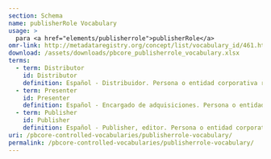```yaml
---
section: Schema
name: publisherRole Vocabulary
usage: >
  para <a href="elements/publisherrole">publisherRole</a>
omr-link: http://metadataregistry.org/concept/list/vocabulary_id/461.html
download: /assets/downloads/pbcore_publisherrole_vocabulary.xlsx
terms:
  - term: Distributor
    id: Distributor
    definition: Español - Distribuidor. Persona o entidad corporativa responsable del marketing y la organización del lanzamiento, exhibición y/o distribución de una producción. También puede ocuparse sólo de áreas particulares de distribución, como salas de cine, video doméstico o digital. Esto debe identificarse en una anotación.
  - term: Presenter
    id: Presenter
    definition: Español - Encargado de adquisiciones. Persona o entidad corporativa responsable de adquirir los derechos de to the source media, packaging it y ofrecerlos al editor o distribuidor.
  - term: Publisher
    id: Publisher
    definition: Español - Publisher, editor. Persona o entidad corporativa cuya responsabilidad es que una producción esté disponible.
uri: /pbcore-controlled-vocabularies/publisherrole-vocabulary/
permalink: /pbcore-controlled-vocabularies/publisherrole-vocabulary/
---
```

